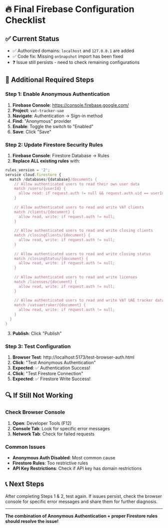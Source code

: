 # 🔥 Final Firebase Configuration Checklist

## ✅ Current Status
- ✅ Authorized domains: `localhost` and `127.0.0.1` are added
- ✅ Code fix: Missing `onSnapshot` import has been fixed
- ❓ Issue still persists - need to check remaining configurations

## 🚨 Additional Required Steps

### Step 1: Enable Anonymous Authentication
1. **Firebase Console**: https://console.firebase.google.com/
2. **Project**: `vat-tracker-uae`
3. **Navigate**: Authentication → Sign-in method
4. **Find**: "Anonymous" provider
5. **Enable**: Toggle the switch to "Enabled"
6. **Save**: Click "Save"

### Step 2: Update Firestore Security Rules
1. **Firebase Console**: Firestore Database → Rules
2. **Replace ALL existing rules** with:

```javascript
rules_version = '2';
service cloud.firestore {
  match /databases/{database}/documents {
    // Allow authenticated users to read their own user data
    match /users/{userId} {
      allow read: if request.auth != null && request.auth.uid == userId;
    }
    
    // Allow authenticated users to read and write VAT clients
    match /clients/{document} {
      allow read, write: if request.auth != null;
    }
    
    // Allow authenticated users to read and write closing clients
    match /closingClients/{document} {
      allow read, write: if request.auth != null;
    }
    
    // Allow authenticated users to read and write closing status
    match /closingStatus/{document} {
      allow read, write: if request.auth != null;
    }
    
    // Allow authenticated users to read and write licenses
    match /licenses/{document} {
      allow read, write: if request.auth != null;
    }
    
    // Allow authenticated users to read and write VAT UAE tracker data
    match /vatuaetraker/{document} {
      allow read, write: if request.auth != null;
    }
  }
}
```

3. **Publish**: Click "Publish"

### Step 3: Test Configuration
1. **Browser Test**: http://localhost:5173/test-browser-auth.html
2. **Click**: "Test Anonymous Authentication"
3. **Expected**: ✅ Authentication Success!
4. **Click**: "Test Firestore Connection"
5. **Expected**: ✅ Firestore Write Success!

## 🔍 If Still Not Working

### Check Browser Console
1. **Open**: Developer Tools (F12)
2. **Console Tab**: Look for specific error messages
3. **Network Tab**: Check for failed requests

### Common Issues
- **Anonymous Auth Disabled**: Most common cause
- **Firestore Rules**: Too restrictive rules
- **API Key Restrictions**: Check if API key has domain restrictions

## 📞 Next Steps
After completing Steps 1 & 2, test again. If issues persist, check the browser console for specific error messages and share them for further diagnosis.

---
**The combination of Anonymous Authentication + proper Firestore rules should resolve the issue!**